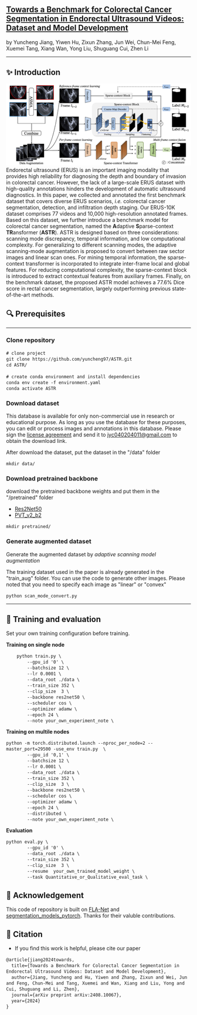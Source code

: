 ## [Towards a Benchmark for Colorectal Cancer Segmentation in Endorectal Ultrasound Videos: Dataset and Model Development](https://arxiv.org/abs/2408.10067)
by Yuncheng Jiang, Yiwen Hu, Zixun Zhang, Jun Wei, Chun-Mei Feng, Xuemei Tang, Xiang Wan, Yong Liu, Shuguang Cui, Zhen Li

---

## :sparkles: Introduction
![framework](./figs/framework.png) 
Endorectal ultrasound (ERUS) is an important imaging modality that provides high reliability for diagnosing the depth and boundary of invasion in colorectal cancer. However, the lack of a large-scale ERUS dataset with high-quality annotations hinders the development of automatic ultrasound diagnostics. In this paper, we collected and annotated the first benchmark dataset that covers diverse ERUS scenarios, *i.e.* colorectal cancer segmentation, detection, and infiltration depth staging. Our ERUS-10K dataset comprises 77 videos and 10,000 high-resolution annotated frames. Based on this dataset, we further introduce a benchmark model for colorectal cancer segmentation, named the **A**daptive **S**parse-context **TR**ansformer (**ASTR**). ASTR is designed based on three considerations: scanning mode discrepancy, temporal information, and low computational complexity. For generalizing to different scanning modes, the adaptive scanning-mode augmentation is proposed to convert between raw sector images and linear scan ones. For mining temporal information, the sparse-context transformer is incorporated to integrate inter-frame local and global features. For reducing computational complexity, the sparse-context block is introduced to extract contextual features from auxiliary frames. Finally, on the benchmark dataset, the proposed ASTR model achieves a 77.6% Dice score in rectal cancer segmentation, largely outperforming previous state-of-the-art methods. 

## :mag: Prerequisites
---
### Clone repository

```shell
# clone project
git clone https://github.com/yuncheng97/ASTR.git
cd ASTR/

# create conda environment and install dependencies
conda env create -f environment.yaml
conda activate ASTR
```

### Download dataset
This database is available for only non-commercial use in research or educational purpose. As long as you use the database for these purposes, you can edit or process images and annotations in this database. Please sign the [license agreement](figs/ERUS-License.pdf) and send it to jyc040204011@gmail.com to obtain the download link.

After download the dataset, put the dataset in the "/data" folder


```shell
mkdir data/
```

### Download pretrained backbone

download the pretrained backbone weights and put them in the "/pretrained" folder
- [Res2Net50](https://drive.google.com/file/d/1RzSdIGhM6kR7yJQWHWy8ed7WNhGrt-m3/view?usp=sharing)
- [PVT_v2_b2](https://drive.google.com/file/d/1I8uPAEzKuI311V_HJpQ7Ppf-LDgi7K_O/view?usp=sharing)


```shell
mkdir pretrained/
```

### Generate augmented dataset
Generate the augmented dataset by *adaptive scanning model augmentation*

The training dataset used in the paper is already generated in the "train_aug" folder. You can use the code to generate other images. Please noted that you need to specify each image as "linear" or "convex"

```shell
python scan_mode_convert.py
```
---


## :rocket: Training and evaluation
Set your own training configuration before training.

**Training on single node**
```shell
    python train.py \
        --gpu_id '0' \
        --batchsize 12 \
        --lr 0.0001 \
        --data_root ./data \
        --train_size 352 \
        --clip_size  3 \
        --backbone res2net50 \
        --scheduler cos \
        --optimizer adamw \
        --epoch 24 \
        --note your_own_experiment_note \
```

**Training on multile nodes**
```shell
python -m torch.distributed.launch --nproc_per_node=2 --master_port=29500 -use_env train.py  \
        --gpu_id '0,1' \
        --batchsize 12 \
        --lr 0.0001 \
        --data_root ./data \
        --train_size 352 \
        --clip_size  3 \
        --backbone res2net50 \
        --scheduler cos \
        --optimizer adamw \
        --epoch 24 \
        --distributed \
        --note your_own_experiment_note \
```
**Evaluation**
```shell
python eval.py \
        --gpu_id '0' \
        --data_root ./data \
        --train_size 352 \
        --clip_size  3 \
        --resume  your_own_trained_model_weight \
        --task Quantitative_or_Qualitative_eval_task \
```

## :pray: Acknowledgement
This code of repository is built on [FLA-Net](https://github.com/jhl-Det/FLA-Net) and [segmentation_models_pytorch](https://github.com/qubvel-org/segmentation_models.pytorch). Thanks for their valuble contributions.

## :book: Citation
- If you find this work is helpful, please cite our paper
```
@article{jiang2024towards,
  title={Towards a Benchmark for Colorectal Cancer Segmentation in Endorectal Ultrasound Videos: Dataset and Model Development},
  author={Jiang, Yuncheng and Hu, Yiwen and Zhang, Zixun and Wei, Jun and Feng, Chun-Mei and Tang, Xuemei and Wan, Xiang and Liu, Yong and Cui, Shuguang and Li, Zhen},
  journal={arXiv preprint arXiv:2408.10067},
  year={2024}
}
```


